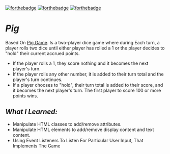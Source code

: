 [![forthebadge](https://forthebadge.com/images/badges/made-with-javascript.svg)](https://forthebadge.com) [![forthebadge](https://forthebadge.com/images/badges/uses-html.svg)](https://forthebadge.com) [![forthebadge](https://forthebadge.com/images/badges/uses-css.svg)](https://forthebadge.com)

# *Pig*
Based On [Pig Game](https://en.wikipedia.org/wiki/Pig_(dice_game)). Is a two-player dice game where during Each turn, a player rolls two dice until either player has rolled a 1 or the player decides to "hold" their current accrued points.
* If the player rolls a 1, they score nothing and it becomes the next player's turn.
* If the player rolls any other number, it is added to their turn total and the player's turn continues.
* If a player chooses to "hold", their turn total is added to their score, and it becomes the next player's turn.
The first player to score 100 or more points wins.

## *What I Learned:*

* Manipulate HTML classes to add/remove attributes.
* Manipulate HTML elements to add/remove display content and text content.
* Using Event Listeners To Listen For Particular User Input, That Implements The Game

